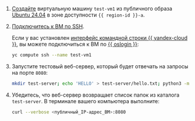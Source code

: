 1. [Создайте](../../compute/operations/vm-create/create-linux-vm.md) виртуальную машину `test-vm1` из публичного образа [Ubuntu 24.04](/marketplace/products/yc/ubuntu-2404-lts-oslogin) в зоне доступности `{{ region-id }}-a`.
   
1. [Подключитесь к ВМ по SSH](../../compute/operations/vm-connect/ssh.md).
   
    Если у вас установлен [интерфейс командной строки {{ yandex-cloud }}](../../cli/quickstart.md), вы можете подключиться к ВМ по [{{ oslogin }}](../../compute/operations/vm-connect/os-login):

    ```bash
    yc compute ssh --name test-vm1
    ```
    

1. Запустите тестовый веб-сервер, который будет отвечать на запросы на порте `8080`:

    ```bash
    mkdir test-server; echo 'HELLO' > test-server/hello.txt; python3 -m http.server -d test-server 8080
    ```

1. Убедитесь, что веб-сервер возвращает список папок из каталога `test-server`. В терминале вашего компьютера выполните:

    ```bash
    curl --verbose <публичный_IP-адрес_ВМ>:8080
    ```